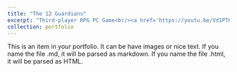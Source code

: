 ```yaml
---
title: "The 12 Guardians"
excerpt: "Third-player RPG PC Game<br/><a href='https://youtu.be/Vd1PT6b3p88'><img src='/images/The12guardians.jpg'></a>"
collection: portfolio
---
```


This is an item in your portfolio. It can be have images or nice text. If you name the file .md, it will be parsed as markdown. If you name the file .html, it will be parsed as HTML. 
